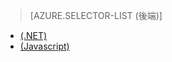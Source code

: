 ﻿> [AZURE.SELECTOR-LIST (後端)]
- [(.NET)](mobile-services-dotnet-backend-schedule-recurring-tasks.md)
- [(Javascript)](mobile-services-schedule-recurring-tasks.md)
